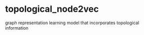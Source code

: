 # topological_node2vec
graph representation learning model that incorporates topological information

